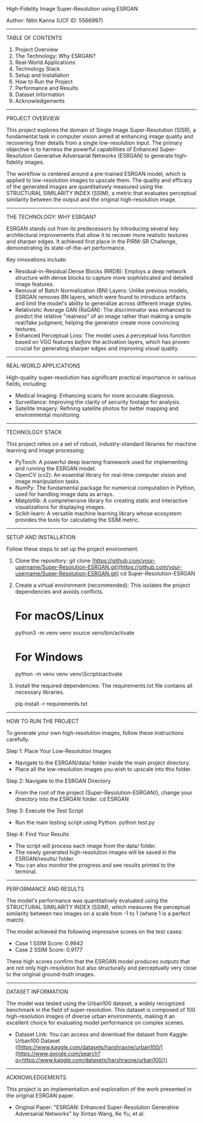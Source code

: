 High-Fidelity Image Super-Resolution using ESRGAN

Author: Nitin Kanna (UCF ID: 5566997)

-----

TABLE OF CONTENTS

1.  Project Overview
2.  The Technology: Why ESRGAN?
3.  Real-World Applications
4.  Technology Stack
5.  Setup and Installation
6.  How to Run the Project
7.  Performance and Results
8.  Dataset Information
9.  Acknowledgements

-----

PROJECT OVERVIEW

This project explores the domain of Single Image Super-Resolution (SISR), a fundamental task in computer vision aimed at enhancing image quality and recovering finer details from a single low-resolution input. The primary objective is to harness the powerful capabilities of Enhanced Super-Resolution Generative Adversarial Networks (ESRGAN) to generate high-fidelity images.

The workflow is centered around a pre-trained ESRGAN model, which is applied to low-resolution images to upscale them. The quality and efficacy of the generated images are quantitatively measured using the STRUCTURAL SIMILARITY INDEX (SSIM), a metric that evaluates perceptual similarity between the output and the original high-resolution image.

-----

THE TECHNOLOGY: WHY ESRGAN?

ESRGAN stands out from its predecessors by introducing several key architectural improvements that allow it to recover more realistic textures and sharper edges. It achieved first place in the PIRM-SR Challenge, demonstrating its state-of-the-art performance.

Key innovations include:

  * Residual-in-Residual Dense Blocks (RRDB): Employs a deep network structure with dense blocks to capture more sophisticated and detailed image features.
  * Removal of Batch Normalization (BN) Layers: Unlike previous models, ESRGAN removes BN layers, which were found to introduce artifacts and limit the model's ability to generalize across different image styles.
  * Relativistic Average GAN (RaGAN): The discriminator was enhanced to predict the relative "realness" of an image rather than making a simple real/fake judgment, helping the generator create more convincing textures.
  * Enhanced Perceptual Loss: The model uses a perceptual loss function based on VGG features *before* the activation layers, which has proven crucial for generating sharper edges and improving visual quality.

-----

REAL-WORLD APPLICATIONS

High-quality super-resolution has significant practical importance in various fields, including:

  * Medical Imaging: Enhancing scans for more accurate diagnosis.
  * Surveillance: Improving the clarity of security footage for analysis.
  * Satellite Imagery: Refining satellite photos for better mapping and environmental monitoring.

-----

TECHNOLOGY STACK

This project relies on a set of robust, industry-standard libraries for machine learning and image processing:

  * PyTorch: A powerful deep learning framework used for implementing and running the ESRGAN model.
  * OpenCV (cv2): An essential library for real-time computer vision and image manipulation tasks.
  * NumPy: The fundamental package for numerical computation in Python, used for handling image data as arrays.
  * Matplotlib: A comprehensive library for creating static and interactive visualizations for displaying images.
  * Scikit-learn: A versatile machine learning library whose ecosystem provides the tools for calculating the SSIM metric.

-----

SETUP AND INSTALLATION

Follow these steps to set up the project environment.

1.  Clone the repository:
    git clone [https://github.com/your-username/Super-Resolution-ESRGAN.git](https://github.com/your-username/Super-Resolution-ESRGAN.git)
    cd Super-Resolution-ESRGAN

2.  Create a virtual environment (recommended):
    This isolates the project dependencies and avoids conflicts.

    # For macOS/Linux

    python3 -m venv venv
    source venv/bin/activate

    # For Windows

    python -m venv venv
    venv\\Scripts\\activate

3.  Install the required dependencies:
    The requirements.txt file contains all necessary libraries.

    pip install -r requirements.txt

-----

HOW TO RUN THE PROJECT

To generate your own high-resolution images, follow these instructions carefully.

Step 1: Place Your Low-Resolution Images

  * Navigate to the ESRGAN/data/ folder inside the main project directory.
  * Place all the low-resolution images you wish to upscale into this folder.

Step 2: Navigate to the ESRGAN Directory

  * From the root of the project (Super-Resolution-ESRGAN/), change your directory into the ESRGAN folder.
    cd ESRGAN

Step 3: Execute the Test Script

  * Run the main testing script using Python.
    python test.py

Step 4: Find Your Results

  * The script will process each image from the data/ folder.
  * The newly generated high-resolution images will be saved in the ESRGAN/results/ folder.
  * You can also monitor the progress and see results printed to the terminal.

-----

PERFORMANCE AND RESULTS

The model's performance was quantitatively evaluated using the STRUCTURAL SIMILARITY INDEX (SSIM), which measures the perceptual similarity between two images on a scale from -1 to 1 (where 1 is a perfect match).

The model achieved the following impressive scores on the test cases:

  * Case 1 SSIM Score: 0.9942
  * Case 2 SSIM Score: 0.9177

These high scores confirm that the ESRGAN model produces outputs that are not only high-resolution but also structurally and perceptually very close to the original ground-truth images.

-----

DATASET INFORMATION

The model was tested using the Urban100 dataset, a widely recognized benchmark in the field of super-resolution. This dataset is composed of 100 high-resolution images of diverse urban environments, making it an excellent choice for evaluating model performance on complex scenes.

  * Dataset Link: You can access and download the dataset from Kaggle: Urban100 Dataset ([https://www.kaggle.com/datasets/harshraone/urban100/](https://www.google.com/search?q=https://www.kaggle.com/datasets/harshraone/urban100/))

-----

ACKNOWLEDGEMENTS

This project is an implementation and exploration of the work presented in the original ESRGAN paper.

  * Original Paper: "ESRGAN: Enhanced Super-Resolution Generative Adversarial Networks" by Xintao Wang, Ke Yu, et al.
